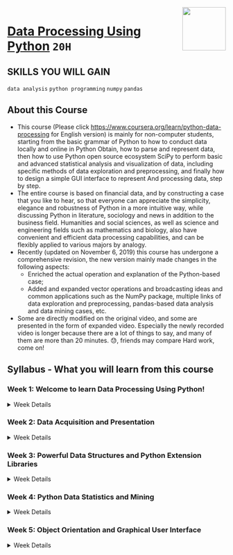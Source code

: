 <img align="right" width="100" height="100" src="https://github.com/cs-MohamedAyman/Coursera-Specializations/blob/master/organizations-logos/nanjing-university.jpg">

# [Data Processing Using Python](https://www.coursera.org/learn/python-data-processing) `20H`

## SKILLS YOU WILL GAIN
`data analysis` `python programming` `numpy` `pandas`

## About this Course
- This course (Please click https://www.coursera.org/learn/python-data-processing for English version) is mainly for non-computer students, starting from the basic grammar of Python to how to conduct data locally and online in Python Obtain, how to parse and represent data, then how to use Python open source ecosystem SciPy to perform basic and advanced statistical analysis and visualization of data, including specific methods of data exploration and preprocessing, and finally how to design a simple GUI interface to represent And processing data, step by step.
- The entire course is based on financial data, and by constructing a case that you like to hear, so that everyone can appreciate the simplicity, elegance and robustness of Python in a more intuitive way, while discussing Python in literature, sociology and news in addition to the business field. Humanities and social sciences, as well as science and engineering fields such as mathematics and biology, also have convenient and efficient data processing capabilities, and can be flexibly applied to various majors by analogy.
- Recently (updated on November 6, 2019) this course has undergone a comprehensive revision, the new version mainly made changes in the following aspects:
  - Enriched the actual operation and explanation of the Python-based case;
  - Added and expanded vector operations and broadcasting ideas and common applications such as the NumPy package, multiple links of data exploration and preprocessing, pandas-based data analysis and data mining cases, etc.
- Some are directly modified on the original video, and some are presented in the form of expanded video. Especially the newly recorded video is longer because there are a lot of things to say, and many of them are more than 20 minutes. 😓, friends may compare Hard work, come on!

## Syllabus - What you will learn from this course

### Week 1: Welcome to learn Data Processing Using Python!

<details>
      <summary>Week Details</summary>
<br>

- Welcome to learn Data Processing Using Python!
  - Video: Promotion Video
  - Reading: Teaching Methods
  - Reading: FAQ
- 1.1 Walk into Python
  - Video: 1 Introduction to Python
  - Video: 2 The First Python Program
  - Video: 3 Basics of Python Syntax
  - Video: 4 Data Types of Python
  - Video: 5 Basic Operations of Python
  - Video: 6 Functions, Modules and Packages of Python
  - Video: 1.1 Extension: Build a Python Environment
  - Reading: 1.1 Walk into Python slides
  - Reading: 1.1 References
  - Reading: 1.1 Programming exercises(Not Graded)
- Quiz: Walk into Python quiz
- 1.2 More About Python
  - Video: 1 Conditions
  - Video: 2 range
  - Video: 3 Loops
  - Video: 4 break, continue and else in Loops
  - Video: 5 Self-defined Functions
  - Video: 6 Recursion
  - Video: 7 Scope of Variable
  - Video: A1: Standard Library Functions
  - Video: A2: Exceptions
  - Reading: 1.2 Multi-dimensional View of Python slides
- Quiz: More About Python quiz
- Programming Assignment: find out the 6-th Monisen number(3 points)
</details>

### Week 2: Data Acquisition and Presentation

<details>
      <summary>Week Details</summary>
<br>

- 2.1 Data Acquisition and Representation
  - Video: 1 Local Data Acquisition
  - Video: 2 Network Data Retrieval
  - Video: 2.1 Extension: RE introduction
  - Video: 2.1 Extension: Dynamic web crawling example
  - Reading: 2 Data Retrieval and Represent slides
  - Reading: 2.1 Internet Data Retrival Programming exercise(Not Graded, update on Oct 17, 2020))
  - Reading: 2.1 code snippets for reference only
- 2.2 Data Representation
  - Video: 1 Sequence
  - Video: 2 String
  - Video: 3 List
  - Video: 4 Tuple
  - Video: 2.2 Extension: IO&functional programming
  - Video: 2.2 Extension: Mutable objects modify issue
  - Reading: Sequence fuctions practice
- Quiz: Data Acquisition and Presentation quiz
</details>

### Week 3: Powerful Data Structures and Python Extension Libraries

<details>
      <summary>Week Details</summary>
<br>

- 3.1 Powerful Data Structures
  - Video: 1 Why Are Dictionaries Needed
  - Video: 2 Dictionary Use
  - Video: 3 Set
  - Reading: Data Structure Selection
  - Video: 3.1 Extension: dict and set programming examples
  - Reading: 3 Powerful Data Structure and Software Ecosystem slides
  - Reading: 3.1 Programming exercise(Not Graded)
  - Reading: 3.1 Classic dict programming(1 question)
- 3.2 Python Extension Libraries
  - Video: 1 Extension Library SciPy
  - Video: 2 ndarray
  - Video: 3 Series
  - Video: 4 DataFrame
  - Video: 3.2 Extension: Common numpy applications
  - Reading: 3.2 Programming exercise for DataFrame(Not Graded)
  - Reading: 3.2 Modify the DataFrames
- Quiz: Powerful Data Structures and Python Extension Libraries quiz
</details>

### Week 4: Python Data Statistics and Mining

<details>
      <summary>Week Details</summary>
<br>

- 4.1 Data retrieval and preprocessing of Python
  - Video: 1 Convenient and Fast Data Acquisition
  - Video: 2 Fundamentals of Python Plotting
  - Video: 3 Data Clean of Data Exploration and Preprocessing
  - Video: 4 Data Transformation of Data Precessing
  - Video: 5 Data Reduction of Data Preproccessing
  - Reading: 4.1 Data retrieval and preprocessing of Python Slides
  - Reading: 4.1 References
  - Reading: 4.1.1 code snippets for reference only
  - Reading: 4.1.3: Analyze test results using Box-plot
  - Reading: Web API - TuShare and Data Analysis task
  - Reading: 4.1 Titanic Data Set Acquisition
  - Video: Copy of 1 Convenient and Fast Data Acquisition
- Quiz: Data retrieval and preprocessing of Python quiz
- 4.2 Data statistics, mining and application
  - Video: 1 Basic Data Characteristics Analysis of Data Exploration
  - Video: 2 Data Statistics and Analysis Based on pandas
  - Video: 3 Cluster Analysis
  - Video: 4 Aplications of Python into Science and Engineering Fields
  - Video: 5 Applications into Humanities and Social Sciences Fields
  - Video: 4.2 Extension: An Analysis of the Differences between Males and Females on Film Ratings
  - Video: 4.2 Extension: Classification of Red Wine Data Based on Random Forest Model
  - Reading: 4.2 Data Statistics, Mining and Application Slides
  - Reading: 4.2 code snippets for reference only
  - Reading: 4.2.1 K-means algorithm an discussion on K value
  - Reading: 4.2.1 Extension: Scikit-learn Machine Learning Basics
  - Reading: 4.2.6 Project- —Linear Regression for Boston houses price prediction
  - Reading: 4.2.6 Extension: Introduction to WAV audio processing
  - Reading: 4.2.7 Learn More about NLTK
- Quiz: Data Statistics, Mining and Application quiz
- Programming Assignment: Movies review programming exerciese(4 points)
</details>

### Week 5: Object Orientation and Graphical User Interface

<details>
      <summary>Week Details</summary>
<br>

- 5.1 Object Orientation
  - Video: 1 GUI and Object Orientation
  - Video: 2 Abstraction
  - Video: 3 Inheritance
  - Reading: Object Orientation and Graphical User Interface Slides
  - Reading: code snippets for reference(BMI calculation)
  - Reading: Crazy players(1 program, Not Graded)
- 5.2 Graphical User Interface
  - Video: 1 Basic Framework of GUI
  - Video: 2 Common Components of GUI
  - Video: 3 Layout Management
  - Video: 4 Other GUI Libraries
  - Video: 5 Comprehensive Applications
  - Reading: 5.2 Comprehensive practice project
  - Reading: 5 code snippets for reference only
- Quiz: Object Orientation and Graphical User Interface quiz
- Quiz: Examination
</details>
